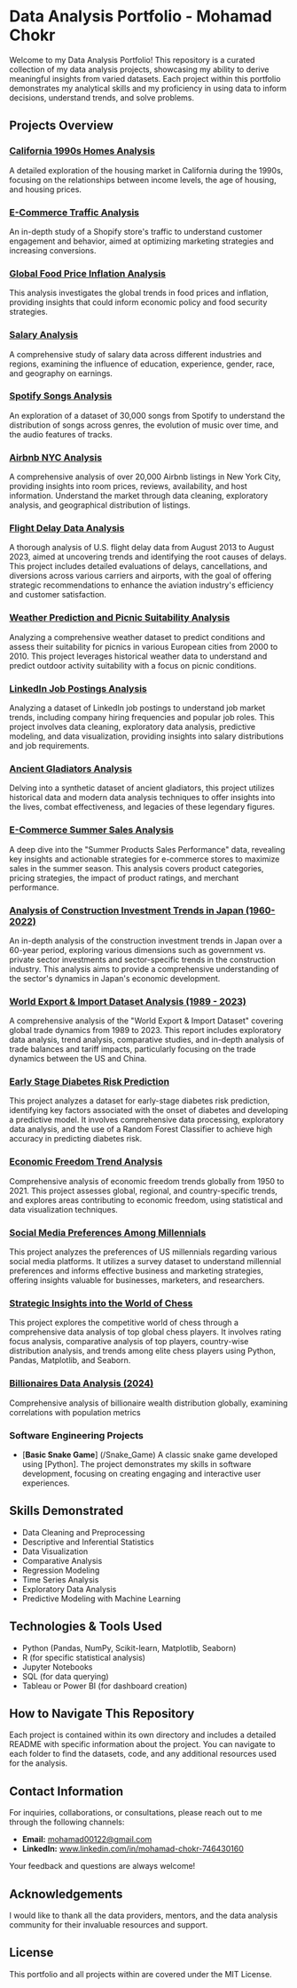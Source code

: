# Data Analysis Portfolio - Mohamad Chokr

Welcome to my Data Analysis Portfolio! This repository is a curated collection of my data analysis projects, showcasing my ability to derive meaningful insights from varied datasets. Each project within this portfolio demonstrates my analytical skills and my proficiency in using data to inform decisions, understand trends, and solve problems.

## Projects Overview

### [California 1990s Homes Analysis](/California_1990s_homes_analysis)
A detailed exploration of the housing market in California during the 1990s, focusing on the relationships between income levels, the age of housing, and housing prices.

### [E-Commerce Traffic Analysis](/E-Commerce_Project)
An in-depth study of a Shopify store's traffic to understand customer engagement and behavior, aimed at optimizing marketing strategies and increasing conversions.

### [Global Food Price Inflation Analysis](/Global%20Food%20Price%20Inflation%20Analysis)
This analysis investigates the global trends in food prices and inflation, providing insights that could inform economic policy and food security strategies.

### [Salary Analysis](/Salary_Analysis)
A comprehensive study of salary data across different industries and regions, examining the influence of education, experience, gender, race, and geography on earnings.

### [Spotify Songs Analysis](/Spotify_Analysis)
An exploration of a dataset of 30,000 songs from Spotify to understand the distribution of songs across genres, the evolution of music over time, and the audio features of tracks.

### [Airbnb NYC Analysis](/Abnb_NYC_Project)
A comprehensive analysis of over 20,000 Airbnb listings in New York City, providing insights into room prices, reviews, availability, and host information. Understand the market through data cleaning, exploratory analysis, and geographical distribution of listings.

### [Flight Delay Data Analysis](/Flight_Delay_Project)
A thorough analysis of U.S. flight delay data from August 2013 to August 2023, aimed at uncovering trends and identifying the root causes of delays. This project includes detailed evaluations of delays, cancellations, and diversions across various carriers and airports, with the goal of offering strategic recommendations to enhance the aviation industry's efficiency and customer satisfaction.

### [Weather Prediction and Picnic Suitability Analysis](/Weather_Prediction_Analysis)
Analyzing a comprehensive weather dataset to predict conditions and assess their suitability for picnics in various European cities from 2000 to 2010. This project leverages historical weather data to understand and predict outdoor activity suitability with a focus on picnic conditions.

### [LinkedIn Job Postings Analysis](/LinkedIn_Job_Postings_Analysis)
Analyzing a dataset of LinkedIn job postings to understand job market trends, including company hiring frequencies and popular job roles. This project involves data cleaning, exploratory data analysis, predictive modeling, and data visualization, providing insights into salary distributions and job requirements.

### [Ancient Gladiators Analysis](/Gladiator_Combat_Records_Profiles_Analysis)
Delving into a synthetic dataset of ancient gladiators, this project utilizes historical data and modern data analysis techniques to offer insights into the lives, combat effectiveness, and legacies of these legendary figures.

### [E-Commerce Summer Sales Analysis](/Summer_E-Commerce_Analysis)
A deep dive into the "Summer Products Sales Performance" data, revealing key insights and actionable strategies for e-commerce stores to maximize sales in the summer season. This analysis covers product categories, pricing strategies, the impact of product ratings, and merchant performance.

### [Analysis of Construction Investment Trends in Japan (1960-2022)](/%20Construction_Investment_Trends_in_Japan_analysis)
An in-depth analysis of the construction investment trends in Japan over a 60-year period, exploring various dimensions such as government vs. private sector investments and sector-specific trends in the construction industry. This analysis aims to provide a comprehensive understanding of the sector's dynamics in Japan's economic development.

### [World Export & Import Dataset Analysis (1989 - 2023)](/World_Imports_Exports_Analysis)
A comprehensive analysis of the "World Export & Import Dataset" covering global trade dynamics from 1989 to 2023. This report includes exploratory data analysis, trend analysis, comparative studies, and in-depth analysis of trade balances and tariff impacts, particularly focusing on the trade dynamics between the US and China.

### [Early Stage Diabetes Risk Prediction](/early_stage_diabetes_risk_prediction_Analysis)
This project analyzes a dataset for early-stage diabetes risk prediction, identifying key factors associated with the onset of diabetes and developing a predictive model. It involves comprehensive data processing, exploratory data analysis, and the use of a Random Forest Classifier to achieve high accuracy in predicting diabetes risk.

### [Economic Freedom Trend Analysis](/Economic_Freedom_Trend_Analysis)
Comprehensive analysis of economic freedom trends globally from 1950 to 2021. This project assesses global, regional, and country-specific trends, and explores areas contributing to economic freedom, using statistical and data visualization techniques.

### [Social Media Preferences Among Millennials](/Social_Media_Preferences_Among_Millenials_Analysis)
This project analyzes the preferences of US millennials regarding various social media platforms. It utilizes a survey dataset to understand millennial preferences and informs effective business and marketing strategies, offering insights valuable for businesses, marketers, and researchers.

### [Strategic Insights into the World of Chess](/Top_Global_Chess_Players_Analysis)
This project explores the competitive world of chess through a comprehensive data analysis of top global chess players. It involves rating focus analysis, comparative analysis of top players, country-wise distribution analysis, and trends among elite chess players using Python, Pandas, Matplotlib, and Seaborn.

### [Billionaires Data Analysis (2024)](/Billionares_Data_by_Country_2024_Analysis)
Comprehensive analysis of billionaire wealth distribution globally, examining correlations with population metrics​

### Software Engineering Projects
- [**Basic Snake Game**] (/Snake_Game)
A classic snake game developed using [Python]. The project demonstrates my skills in software development, focusing on creating engaging and interactive user experiences.


## Skills Demonstrated

- Data Cleaning and Preprocessing
- Descriptive and Inferential Statistics
- Data Visualization
- Comparative Analysis
- Regression Modeling
- Time Series Analysis
- Exploratory Data Analysis
- Predictive Modeling with Machine Learning

## Technologies & Tools Used

- Python (Pandas, NumPy, Scikit-learn, Matplotlib, Seaborn)
- R (for specific statistical analysis)
- Jupyter Notebooks
- SQL (for data querying)
- Tableau or Power BI (for dashboard creation)

## How to Navigate This Repository

Each project is contained within its own directory and includes a detailed README with specific information about the project. You can navigate to each folder to find the datasets, code, and any additional resources used for the analysis.

## Contact Information

For inquiries, collaborations, or consultations, please reach out to me through the following channels:

- **Email:** mohamad00122@gmail.com
- **LinkedIn:** www.linkedin.com/in/mohamad-chokr-746430160

Your feedback and questions are always welcome!

## Acknowledgements

I would like to thank all the data providers, mentors, and the data analysis community for their invaluable resources and support.

## License

This portfolio and all projects within are covered under the MIT License.
